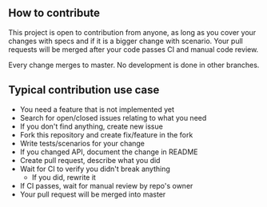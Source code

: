 ## How to contribute

This project is open to contribution from anyone, as long as you cover your changes with specs and if it is a bigger
change with scenario. Your pull requests will be merged after your code passes CI and manual code review.

Every change merges to master. No development is done in other branches.

## Typical contribution use case

- You need a feature that is not implemented yet
- Search for open/closed issues relating to what you need
- If you don't find anything, create new issue
- Fork this repository and create fix/feature in the fork
- Write tests/scenarios for your change
- If you changed API, document the change in README
- Create pull request, describe what you did
- Wait for CI to verify you didn't break anything
    - If you did, rewrite it
- If CI passes, wait for manual review by repo's owner
- Your pull request will be merged into master
